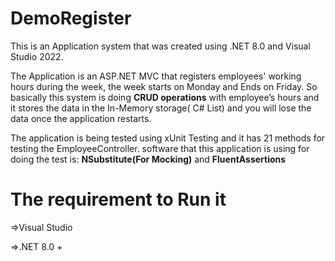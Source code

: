 # DemoRegister

This is an Application system that was created using .NET 8.0 and Visual Studio 2022.

The Application is an ASP.NET MVC that registers employees' working hours during the week, 
the week starts on Monday and Ends on Friday. So basically this system is doing **CRUD operations** with
employee’s hours and it stores the data in the In-Memory storage( C# List) and you will lose the data once 
the application restarts.

The application is being tested using xUnit Testing and it has 21 methods for testing the EmployeeController.
software that this application is using for doing the test is: **NSubstitute(For Mocking)** and **FluentAssertions**

The requirement to Run it
=======================
=>Visual Studio

=>.NET 8.0 +


